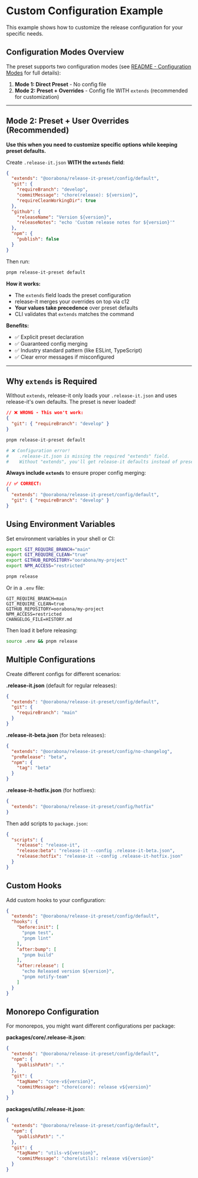 # Custom Configuration Example

This example shows how to customize the release configuration for your specific needs.

## Configuration Modes Overview

The preset supports two configuration modes (see [README - Configuration Modes](../README.md#configuration-modes) for full details):

1. **Mode 1: Direct Preset** - No config file
2. **Mode 2: Preset + Overrides** - Config file WITH `extends` (recommended for customization)

---

## Mode 2: Preset + User Overrides (Recommended)

**Use this when you need to customize specific options while keeping preset defaults.**

Create `.release-it.json` **WITH the `extends` field**:

```json
{
  "extends": "@oorabona/release-it-preset/config/default",
  "git": {
    "requireBranch": "develop",
    "commitMessage": "chore(release): ${version}",
    "requireCleanWorkingDir": true
  },
  "github": {
    "releaseName": "Version ${version}",
    "releaseNotes": "echo 'Custom release notes for ${version}'"
  },
  "npm": {
    "publish": false
  }
}
```

Then run:

```bash
pnpm release-it-preset default
```

**How it works:**
- The `extends` field loads the preset configuration
- release-it merges your overrides on top via c12
- **Your values take precedence** over preset defaults
- CLI validates that `extends` matches the command

**Benefits:**
- ✅ Explicit preset declaration
- ✅ Guaranteed config merging
- ✅ Industry standard pattern (like ESLint, TypeScript)
- ✅ Clear error messages if misconfigured

---

## Why `extends` is Required

Without `extends`, release-it only loads your `.release-it.json` and uses release-it's own defaults. The preset is never loaded!

```json
// ❌ WRONG - This won't work:
{
  "git": { "requireBranch": "develop" }
}
```

```bash
pnpm release-it-preset default

# ❌ Configuration error!
#    .release-it.json is missing the required "extends" field.
#    Without "extends", you'll get release-it defaults instead of preset defaults.
```

**Always include `extends`** to ensure proper config merging:

```json
// ✅ CORRECT:
{
  "extends": "@oorabona/release-it-preset/config/default",
  "git": { "requireBranch": "develop" }
}
```

## Using Environment Variables

Set environment variables in your shell or CI:

```bash
export GIT_REQUIRE_BRANCH="main"
export GIT_REQUIRE_CLEAN="true"
export GITHUB_REPOSITORY="oorabona/my-project"
export NPM_ACCESS="restricted"

pnpm release
```

Or in a `.env` file:

```env
GIT_REQUIRE_BRANCH=main
GIT_REQUIRE_CLEAN=true
GITHUB_REPOSITORY=oorabona/my-project
NPM_ACCESS=restricted
CHANGELOG_FILE=HISTORY.md
```

Then load it before releasing:

```bash
source .env && pnpm release
```

## Multiple Configurations

Create different configs for different scenarios:

**.release-it.json** (default for regular releases):
```json
{
  "extends": "@oorabona/release-it-preset/config/default",
  "git": {
    "requireBranch": "main"
  }
}
```

**.release-it-beta.json** (for beta releases):
```json
{
  "extends": "@oorabona/release-it-preset/config/no-changelog",
  "preRelease": "beta",
  "npm": {
    "tag": "beta"
  }
}
```

**.release-it-hotfix.json** (for hotfixes):
```json
{
  "extends": "@oorabona/release-it-preset/config/hotfix"
}
```

Then add scripts to `package.json`:

```json
{
  "scripts": {
    "release": "release-it",
    "release:beta": "release-it --config .release-it-beta.json",
    "release:hotfix": "release-it --config .release-it-hotfix.json"
  }
}
```

## Custom Hooks

Add custom hooks to your configuration:

```json
{
  "extends": "@oorabona/release-it-preset/config/default",
  "hooks": {
    "before:init": [
      "pnpm test",
      "pnpm lint"
    ],
    "after:bump": [
      "pnpm build"
    ],
    "after:release": [
      "echo Released version ${version}",
      "pnpm notify-team"
    ]
  }
}
```

## Monorepo Configuration

For monorepos, you might want different configurations per package:

**packages/core/.release-it.json**:
```json
{
  "extends": "@oorabona/release-it-preset/config/default",
  "npm": {
    "publishPath": "."
  },
  "git": {
    "tagName": "core-v${version}",
    "commitMessage": "chore(core): release v${version}"
  }
}
```

**packages/utils/.release-it.json**:
```json
{
  "extends": "@oorabona/release-it-preset/config/default",
  "npm": {
    "publishPath": "."
  },
  "git": {
    "tagName": "utils-v${version}",
    "commitMessage": "chore(utils): release v${version}"
  }
}
```
